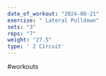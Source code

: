 ```yaml
---
date_of_workout: "2024-08-21"
exercise: " Lateral Pulldown"
sets: "3"
reps: "7"
weight: "27.5"
type: ' 2 Circuit'
---
```

#workouts